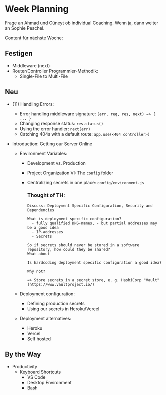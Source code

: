 # Week Planning

Frage an Ahmad und Cüneyt ob individual Coaching. Wenn ja, dann weiter an Sophie Peschel.

Content für nächste Woche:
## Festigen
  - Middleware (next)
  - Router/Controller
    Programmier-Methodik:
      - Single-File to Multi-File


## Neu
  - (11) Handling Errors:
    - Error handling middleware signature: `(err, req, res, next) => { ... }`
    - Changing response status: `res.status()`
    - Using the error handler: `next(err)`
    - Catching 404s with a default route:
      `app.use(<404 controller>)`

  - Introduction: Getting our Server Online
    - Environment Variables:
      - Development vs. Production
      - Project Organization VI: The `config` folder
      - Centralizing secrets in one place: `config/environment.js`

        ### Thought of TH:
          ```
          Discuss: Deployment Specific Configuration, Security and Dependencies

          What is deployment specific configuration?
            - fully qualified DNS-names, - but partial addresses may be a good idea
            - IP-addresses
            - Secrets

          So if secrets should never be stored in a software repository, how could they be shared?
          What about

          Is hardcoding deployment specific configuration a good idea?

          Why not?

          => Store secrets in a secret store, e. g. HashiCorp "Vault" (https://www.vaultproject.io/)
          ```

    - Deployment configuration:
      - Defining production secrets
      - Using our secrets in Heroku/Vercel

    - Deployment alternatives:
      - Heroku
      - Vercel
      - Self hosted

## By the Way
- Productivity
  - Keyboard Shortcuts
    - VS Code
    - Desktop Environment
    - Bash
